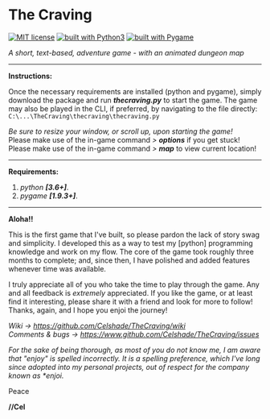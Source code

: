 # The Craving
[![MIT license](https://img.shields.io/badge/license-MIT-blue.svg)](https://github.com/Celshade/TheCraving/blob/master/LICENSE.txt)
[![built with Python3](https://img.shields.io/badge/built%20with-Python3-green.svg)](https://www.python.org/)
[![built with Pygame](https://img.shields.io/badge/built%20with-Pygame-purple.svg)](https://www.pygame.org/)

_A short, text-based, adventure game - with an animated dungeon map_

***
**Instructions:**

Once the necessary requirements are installed (python and pygame), simply
download the package and run _**thecraving.py**_ to start the game.
The game may also be played in the CLI, if preferred, by navigating to
the file directly:\
`C:\...\TheCraving\thecraving\thecraving.py`

*Be sure to resize your window, or scroll up, upon starting the game!*\
Please make use of the in-game command _> **options**_ if you get stuck!\
Please make use of the in-game command _> **map**_ to view current location!

***
**Requirements:**

1. _python **[3.6+]**_.
1. _pygame **[1.9.3+]**_.
***
**Aloha!!**

This is the first game that I've built, so please pardon the lack of story
swag and simplicity. I developed this as a way to test my [python]
programming knowledge and work on my flow. The core of the game took roughly
three months to complete; and, since then, I have polished and added features whenever time was available.

I truly appreciate all of you who take the time to play through the game. Any
and all feedback is _extremely_ appreciated. If you like the game, or at least
find it interesting, please share it with a friend and look for more to follow!
Thanks, again, and I hope you enjoi the journey!

_Wiki -> https://github.com/Celshade/TheCraving/wiki_ \
_Comments & bugs -> https://www.github.com/Celshade/TheCraving/issues_

_For the sake of being thorough, as most of you do not know me, I am aware
that "enjoy" is spelled incorrectly. It is a spelling preference, which I've
long since adopted into my personal projects, out of respect for the company
known as *enjoi._

Peace

**//Cel**
